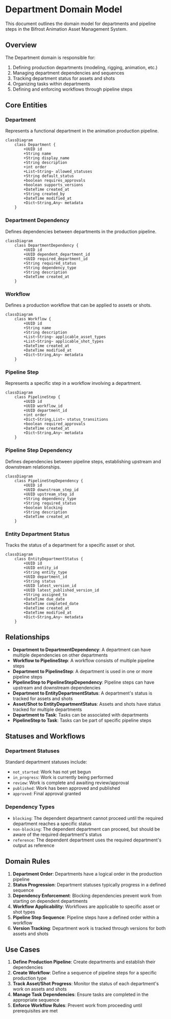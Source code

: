 # Department Domain Model

This document outlines the domain model for departments and pipeline steps in the Bifrost Animation Asset Management System.

## Overview

The Department domain is responsible for:
1. Defining production departments (modeling, rigging, animation, etc.)
2. Managing department dependencies and sequences
3. Tracking department status for assets and shots
4. Organizing tasks within departments
5. Defining and enforcing workflows through pipeline steps

## Core Entities

### Department

Represents a functional department in the animation production pipeline.

```mermaid
classDiagram
    class Department {
        +UUID id
        +String name
        +String display_name
        +String description
        +int order
        +List~String~ allowed_statuses
        +String default_status
        +boolean requires_approvals
        +boolean supports_versions
        +DateTime created_at
        +String created_by
        +DateTime modified_at
        +Dict~String,Any~ metadata
    }
```

### Department Dependency

Defines dependencies between departments in the production pipeline.

```mermaid
classDiagram
    class DepartmentDependency {
        +UUID id
        +UUID dependent_department_id
        +UUID required_department_id
        +String required_status
        +String dependency_type
        +String description
        +DateTime created_at
    }
```

### Workflow

Defines a production workflow that can be applied to assets or shots.

```mermaid
classDiagram
    class Workflow {
        +UUID id
        +String name
        +String description
        +List~String~ applicable_asset_types
        +List~String~ applicable_shot_types
        +DateTime created_at
        +DateTime modified_at
        +Dict~String,Any~ metadata
    }
```

### Pipeline Step

Represents a specific step in a workflow involving a department.

```mermaid
classDiagram
    class PipelineStep {
        +UUID id
        +UUID workflow_id
        +UUID department_id
        +int order
        +Dict~String,List~ status_transitions
        +boolean required_approvals
        +DateTime created_at
        +Dict~String,Any~ metadata
    }
```

### Pipeline Step Dependency

Defines dependencies between pipeline steps, establishing upstream and downstream relationships.

```mermaid
classDiagram
    class PipelineStepDependency {
        +UUID id
        +UUID downstream_step_id
        +UUID upstream_step_id
        +String dependency_type
        +String required_status
        +boolean blocking
        +String description
        +DateTime created_at
    }
```

### Entity Department Status

Tracks the status of a department for a specific asset or shot.

```mermaid
classDiagram
    class EntityDepartmentStatus {
        +UUID id
        +UUID entity_id
        +String entity_type
        +UUID department_id
        +String status
        +UUID latest_version_id
        +UUID latest_published_version_id
        +String assigned_to
        +DateTime due_date
        +DateTime completed_date
        +DateTime created_at
        +DateTime modified_at
        +Dict~String,Any~ metadata
    }
```

## Relationships

- **Department to DepartmentDependency**: A department can have multiple dependencies on other departments
- **Workflow to PipelineStep**: A workflow consists of multiple pipeline steps
- **Department to PipelineStep**: A department is used in one or more pipeline steps
- **PipelineStep to PipelineStepDependency**: Pipeline steps can have upstream and downstream dependencies
- **Department to EntityDepartmentStatus**: A department's status is tracked for assets and shots
- **Asset/Shot to EntityDepartmentStatus**: Assets and shots have status tracked for multiple departments
- **Department to Task**: Tasks can be associated with departments
- **PipelineStep to Task**: Tasks can be part of specific pipeline steps

## Statuses and Workflows

### Department Statuses

Standard department statuses include:
- `not_started`: Work has not yet begun
- `in_progress`: Work is currently being performed
- `review`: Work is complete and awaiting review/approval
- `published`: Work has been approved and published
- `approved`: Final approval granted

### Dependency Types

- `blocking`: The dependent department cannot proceed until the required department reaches a specific status
- `non-blocking`: The dependent department can proceed, but should be aware of the required department's status
- `reference`: The dependent department uses the required department's output as reference

## Domain Rules

1. **Department Order**: Departments have a logical order in the production pipeline
2. **Status Progression**: Department statuses typically progress in a defined sequence
3. **Dependency Enforcement**: Blocking dependencies prevent work from starting on dependent departments
4. **Workflow Applicability**: Workflows are applicable to specific asset or shot types
5. **Pipeline Step Sequence**: Pipeline steps have a defined order within a workflow
6. **Version Tracking**: Department work is tracked through versions for both assets and shots

## Use Cases

1. **Define Production Pipeline**: Create departments and establish their dependencies
2. **Create Workflow**: Define a sequence of pipeline steps for a specific production type
3. **Track Asset/Shot Progress**: Monitor the status of each department's work on assets and shots
4. **Manage Task Dependencies**: Ensure tasks are completed in the appropriate sequence
5. **Enforce Workflow Rules**: Prevent work from proceeding until prerequisites are met
